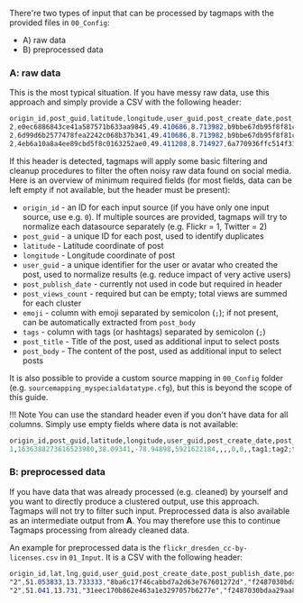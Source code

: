There're two types of input that can be processed by tagmaps with the provided files in `00_Config`:

* A) raw data
* B) preprocessed data

### A: raw data

This is the most typical situation. If you have messy raw data, use this approach and simply provide a CSV with the following header:

```CSS
origin_id,post_guid,latitude,longitude,user_guid,post_create_date,post_publish_date,post_thumbnail_url,post_views_count,post_like_count,post_url,tags,emoji,post_title,post_body,post_geoaccuracy,post_comment_count,post_type,post_filter,place_guid,place_name
2,e0ec6886843ce41a587571b633aa9845,49.410686,8.713982,b9bbe67db95f8f81c5f91c338ed0ae24,2016-07-09 08:57:03,2016-10-17 16:21:10,,8,,,heidelberg;deutschland;alemania,"",Heidelberg,,latlng,,,,,
2,6d99d6b2577478fea2242c068b37b341,49.410686,8.713982,b9bbe67db95f8f81c5f91c338ed0ae24,2016-07-09 09:10:41,2016-10-17 16:21:12,,7,,,heidelberg;deutschland;alemania,"",Heidelberg,,latlng,,,,,
2,4eb6a10a8a4ee89cbd5f8c0163252ae0,49.411208,8.714927,6a770936ffc514f317a1572c940acd2e,2012-04-21 12:09:07,2012-05-14 16:27:29,,87,,,germany;heidelberg;2012;friendlyflickr,"",DSC_3734.JPG,,latlng,,,,,
```

If this header is detected, tagmaps will apply some basic filtering and cleanup procedures to filter the often noisy raw data found on social media. Here is an overview of minimum required fields (for most fields, data can be left empty if not available, but the header must be present):

* `origin_id` - an ID for each input source (if you have only one input source, use e.g. `0`). If multiple sources are provided, tagmaps will try to normalize each datasource separately (e.g. Flickr = 1, Twitter = 2)
* `post_guid` - a unique ID for each post, used to identify duplicates
* `latitude` - Latitude coordinate of post
* `longitude` - Longitude coordinate of post
* `user_guid` - a unique identifier for the user or avatar who created the post, used to normalize results (e.g. reduce impact of very active users)
* `post_publish_date` - currently not used in code but required in header
* `post_views_count` - required but can be empty; total views are summed for each cluster
* `emoji` - column with emoji separated by semicolon (`;`); if not present, can be automatically extracted from `post_body`
* `tags` - column with tags (or hashtags) separated by semicolon (`;`)
* `post_title` - Title of the post, used as additional input to select posts
* `post_body` - The content of the post, used as additional input to select posts

It is also possible to provide a custom source mapping in `00_Config` folder (e.g. `sourcemapping_myspecialdatatype.cfg`), but this is beyond the scope of this guide.

!!! Note
You can use the standard header even if you don't have data for all columns. Simply use empty fields where data is not available:

```python
origin_id,post_guid,latitude,longitude,user_guid,post_create_date,post_publish_date,post_thumbnail_url,post_views_count,post_like_count,post_url,tags,emoji,post_title,post_body,post_geoaccuracy,post_comment_count,post_type,post_filter,place_guid,place_name,place_post_count,city_guid,country_guid
1,1636388273616523980,38.09341,-78.94898,5921622184,,,,0,0,,tag1;tag2;tag3,,,,,0,,,,,,,

```



### B: preprocessed data

If you have data that was already processed (e.g. cleaned) by yourself and you want to directly produce a clustered output, use this approach. Tagmaps will not try to filter such input. Preprocessed data is also available as an intermediate output from **A**. You may therefore use this to continue Tagmaps processing from already cleaned data.

An example for preprocessed data is the `flickr_dresden_cc-by-licenses.csv` in `01_Input`. It is a CSV with the following header:

```CSS
origin_id,lat,lng,guid,user_guid,post_create_date,post_publish_date,post_body,hashtags,emoji,post_views_count,post_like_count,loc_id,loc_name
"2",51.053833,13.733333,"8ba6c17f46cabbd7a2d63e767601272d","f2487030bdaa29aa85138cac1f354826","2010-05-07","2010-05-23","","water;dresden;germany","",58,0,"51.053833:13.733333",""
"2",51.041,13.731,"31eec170b862e463a1e3297057b6277e","f2487030bdaa29aa85138cac1f354826","2010-05-06","2010-05-15","","germany;dresden;transport","",78,0,"51.041:13.731",""
```